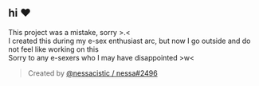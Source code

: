 ## hi ❤️

This project was a mistake, sorry >.<\
I created this during my e-sex enthusiast arc, but now I go outside and do not feel like working on this\
Sorry to any e-sexers who I may have disappointed >w<

> Created by [@nessacistic / nessa#2496](https://instagram.com/nessacistic)
